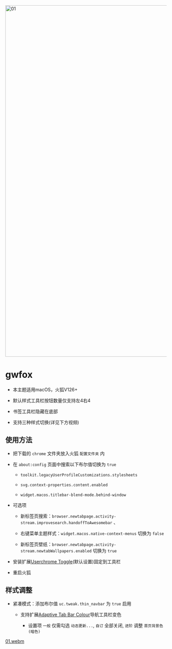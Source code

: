 <img width="1095" alt="01" src="https://github.com/akkva/gwfox/assets/150437642/95f5c60a-e552-407d-822e-397b4fa21d10">

# gwfox

- 本主题适用macOS，火狐V126+

- 默认样式工具栏按钮数量仅支持左4右4

- 书签工具栏隐藏在底部

- 支持三种样式切换(详见下方视频)

## 使用方法

- 把下载的 `chrome` 文件夹放入火狐 `配置文件夹` 内

- 在 `about:config` 页面中搜索以下布尔值切换为 `true`

  - `toolkit.legacyUserProfileCustomizations.stylesheets`

  - `svg.context-properties.content.enabled`

  - `widget.macos.titlebar-blend-mode.behind-window`
 
- 可选项

  - 新标签页搜索：`browser.newtabpage.activity-stream.improvesearch.handoffToAwesomebar` 、

  - 右键菜单主题样式：`widget.macos.native-context-menus` 切换为 `false`
 
  - 新标签页壁纸：`browser.newtabpage.activity-stream.newtabWallpapers.enabled` 切换为 `true`

- 安装扩展[Userchrome Toggle](https://addons.mozilla.org/firefox/addon/userchrome-toggle)(默认设置)固定到工具栏

- 重启火狐

## 样式调整
  
- 紧凑模式：添加布尔值 `uc.tweak.thin_navbar` 为 `true` 启用

  - 支持扩展[Adaptive Tab Bar Colour](https://addons.mozilla.org/firefox/addon/adaptive-tab-bar-colour)导航工具栏变色
 
    - 设置项 `一般` 仅需勾选 `动态更新...`, `自订` 全部关闭, `进阶` 调整 `首页背景色(暗色)`

[01.webm](https://github.com/akkva/gwfox/assets/150437642/cccaca80-6fcb-4ea2-b1a7-4dfbe5618474)
